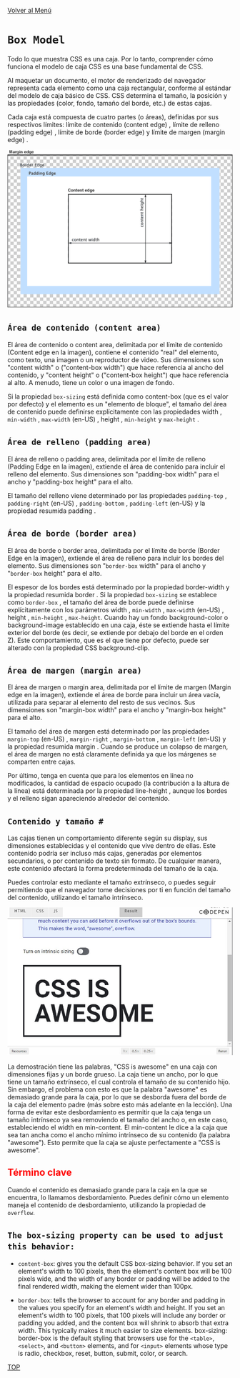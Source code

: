 [Volver al Menú](../root.md)

# `Box Model`

Todo lo que muestra CSS es una caja.
Por lo tanto, comprender cómo funciona el modelo de caja CSS es una base fundamental de CSS.

Al maquetar un documento, el motor de renderizado del navegador representa cada elemento como una caja rectangular, conforme al estándar del modelo de caja básico de CSS. CSS determina el tamaño, la posición y las propiedades (color, fondo, tamaño del borde, etc.) de estas cajas.

Cada caja está compuesta de cuatro partes (o áreas), definidas por sus respectivos límites: límite de contenido (content edge) , límite de relleno (padding edge) , límite de borde (border edge) y límite de margen (margin edge) .

<img src="boxmodel.png">

## `Área de contenido (content area)`

El área de contenido o content area, delimitada por el límite de contenido (Content edge en la imagen), contiene el contenido "real" del elemento, como texto, una imagen o un reproductor de video. Sus dimensiones son "content width" o ("content-box width") que hace referencia al ancho del contenido, y "content height" o ("content-box height") que hace referencia al alto. A menudo, tiene un color o una imagen de fondo.

Si la propiedad `box-sizing` está definida como content-box (que es el valor por defecto) y el elemento es un "elemento de bloque", el tamaño del área de contenido puede definirse explícitamente con las propiedades width , `min-width` , `max-width` (en-US) , height , `min-height` y `max-height` .

## `Área de relleno (padding area)`

El área de relleno o padding area, delimitada por el límite de relleno (Padding Edge en la imagen), extiende el área de contenido para incluir el relleno del elemento. Sus dimensiones son "padding-box width" para el ancho y "padding-box height" para el alto.

El tamaño del relleno viene determinado por las propiedades `padding-top` , `padding-right` (en-US) , `padding-bottom` , `padding-left` (en-US) y la propiedad resumida padding .

## `Área de borde (border area)`

El área de borde o border area, delimitada por el límite de borde (Border Edge en la imagen), extiende el área de relleno para incluir los bordes del elemento. Sus dimensiones son "`border-box` width" para el ancho y "`border-box` height" para el alto.

El espesor de los bordes está determinado por la propiedad border-width y la propiedad resumida border . Si la propiedad `box-sizing` se establece como `border-box` , el tamaño del área de borde puede definirse explícitamente con los parámetros width , `min-width` , `max-width` (en-US) , height , `min-height` , `max-height`. Cuando hay un fondo background-color o background-image establecido en una caja, éste se extiende hasta el límite exterior del borde (es decir, se extiende por debajo del borde en el orden Z). Este comportamiento, que es el que tiene por defecto, puede ser alterado con la propiedad CSS background-clip.

## `Área de margen (margin area)`

El área de margen o margin area, delimitada por el límite de margen (Margin edge en la imagen), extiende el área de borde para incluir un área vacía, utilizada para separar al elemento del resto de sus vecinos. Sus dimensiones son "margin-box width" para el ancho y "margin-box height" para el alto.

El tamaño del área de margen está determinado por las propiedades `margin-top` (en-US) , `margin-right` , `margin-bottom` , `margin-left` (en-US) y la propiedad resumida margin . Cuando se produce un colapso de margen, el área de margen no está claramente definida ya que los márgenes se comparten entre cajas.

Por último, tenga en cuenta que para los elementos en línea no modificados, la cantidad de espacio ocupado (la contribución a la altura de la línea) está determinada por la propiedad line-height , aunque los bordes y el relleno sigan apareciendo alrededor del contenido.

## `Contenido y tamaño #`

Las cajas tienen un comportamiento diferente según su display, sus dimensiones establecidas y el contenido que vive dentro de ellas. Este contenido podría ser incluso más cajas, generadas por elementos secundarios, o por contenido de texto sin formato. De cualquier manera, este contenido afectará la forma predeterminada del tamaño de la caja.

Puedes controlar esto mediante el tamaño extrínseco, o puedes seguir permitiendo que el navegador tome decisiones por ti en función del tamaño del contenido, utilizando el tamaño intrínseco.

<img src="intrinsict.jpg"/>

La demostración tiene las palabras, "CSS is awesome" en una caja con dimensiones fijas y un borde grueso. La caja tiene un ancho, por lo que tiene un tamaño extrínseco, el cual controla el tamaño de su contenido hijo. Sin embargo, el problema con esto es que la palabra "awesome" es demasiado grande para la caja, por lo que se desborda fuera del borde de la caja del elemento padre (más sobre esto más adelante en la lección). Una forma de evitar este desbordamiento es permitir que la caja tenga un tamaño intrínseco ya sea removiendo el tamaño del ancho o, en este caso, estableciendo el width en min-content. El min-content le dice a la caja que sea tan ancha como el ancho mínimo intrínseco de su contenido (la palabra "awesome"). Esto permite que la caja se ajuste perfectamente a "CSS is awesome".

<h2 style="color: red">Término clave</h1>

Cuando el contenido es demasiado grande para la caja en la que se encuentra, lo llamamos desbordamiento. Puedes definir cómo un elemento maneja el contenido de desbordamiento, utilizando la propiedad de `overflow`.

## `The box-sizing property can be used to adjust this behavior:`

- `content-box`: gives you the default CSS box-sizing behavior. If you set an element's width to 100 pixels, then the element's content box will be 100 pixels wide, and the width of any border or padding will be added to the final rendered width, making the element wider than 100px.

- `border-box`: tells the browser to account for any border and padding in the values you specify for an element's width and height. If you set an element's width to 100 pixels, that 100 pixels will include any border or padding you added, and the content box will shrink to absorb that extra width. This typically makes it much easier to size elements. box-sizing: border-box is the default styling that browsers use for the `<table>`, `<select>`, and `<button>` elements, and for `<input>` elements whose type is radio, checkbox, reset, button, submit, color, or search.

[TOP](#box-model)